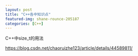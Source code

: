 ```yaml
---
layout: post
title: "C++各中知识点"
featured-img: shane-rounce-205187
categories: [C++]
---
```


C++中size_t的用法
	
https://blog.csdn.net/chaoruizhe123/article/details/44589811/

